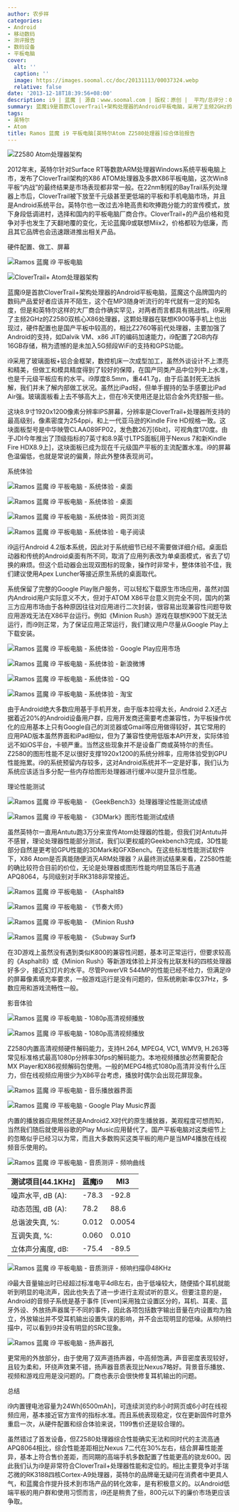 ```yaml
---
author: 农步祥
categories:
- Android
- 移动数码
- 测评报告
- 数码设备
- 平板电脑
cover:
  alt: ''
  caption: ''
  image: https://images.soomal.cc/doc/20131113/00037324.webp
  relative: false
date: '2013-12-18T18:39:56+08:00'
description: i9 | 蓝魔 | 源自：www.soomal.com | 版权：原创 |  平均/总评分：09.90/99
summary: 蓝魔i9是首款CloverTrail+架构处理器的Android平板电脑，采用了主频2GHz的Atom Z2580双核X86处理器，2GB内存16GB存储，运行Android4.2系统，英特尔也一改过去冷艳高贵和吹捧跑分能力的宣传模式，放下身段低调进村，选择和国内的平板电脑厂商合作。
tags:
- 英特尔
- Atom
title: Ramos 蓝魔 i9 平板电脑[英特尔Atom Z2580处理器]综合体验报告
---
```


![Z2580 Atom处理器架构](https://images.soomal.cc/doc/20131218/00038668_01.webp)



2012年末，英特尔针对Surface RT等数款ARM处理器Windows系统平板电脑上市，发布了CloverTrail架构的X86 ATOM处理器及多款X86平板电脑，这次Win8平板“内战”的最终结果是市场表现都非常一般。在22nm制程的BayTrail系列处理器上市后，CloverTrail被下放至千元级甚至更低端的平板和手机电脑市场，并且是Android系统平台。英特尔也一改过去冷艳高贵和吹捧跑分能力的宣传模式，放下身段低调进村，选择和国内的平板电脑厂商合作。CloverTrail+的产品价格和竞争对手也发生了天翻地覆的变化，无论蓝魔i9或联想Miix2，价格都较为低廉，而且其它品牌也会迅速跟进推出相关产品。



硬件配置、做工、屏幕



![Ramos 蓝魔 i9 平板电脑](https://images.soomal.cc/doc/20131113/00037311_01.webp)



![CloverTrail+ Atom处理器架构](https://images.soomal.cc/doc/20131218/00038667_01.webp)



蓝魔i9是首款CloverTrail+架构处理器的Android平板电脑，蓝魔这个品牌国内的数码产品爱好者应该并不陌生，这个在MP3随身听流行的年代就有一定的知名度，但是和英特尔这样的大厂商合作确实罕见，对两者而言都具有挑战性。i9采用了主频2GHz的Z2580双核心X86处理器，这颗处理器在联想K900等手机上也出现过，硬件配置也是国产平板中较高的，相比Z2760等前代处理器，主要加强了Android的支持，如Dalvik VM、x86 JIT的编码加速能力，i9配置了2GB内存16GB存储，稍为遗憾的是未加入5G频段WiFi的支持和GPS功能。



i9采用了玻璃面板+铝合金框架，数控机床一次成型加工，虽然外谈设计不上漂亮和精美，但做工和模具精度得到了较好的保障，在国产同类产品中位列中上水准，也是千元级平板应有的水平。i9厚度8.5mm，重441.7g，由于后盖封死无法拆解，我们并未了解内部做工状况。虽然比iPad轻，但单手握持的坠手感要比iPad Air强。玻璃面板看上去不够高大上，但在冷天使用还是比铝合金外壳舒服一些。



这块8.9寸1920x1200像素分辨率IPS屏幕，分辨率是CloverTrail+处理器所支持的最高级别，像素密度为254ppi，和上一代亚马逊的Kindle Fire HD规格一致。这块面板型号是中华映管CLAA089FP02，发色数26万[6bit]，可视角度170度。由于JDI今年推出了顶级指标的7英寸和8.9英寸LTPS面板[用于Nexus 7和新Kindle Fire HDX8.9上]，这块面板已成为现在千元级国产平板的主流配置水准。i9的屏幕色温偏低，也就是常说的偏黄，除此外整体表现尚可。



系统体验



![Ramos 蓝魔 i9 平板电脑 - 系统体验 - 桌面](https://images.soomal.cc/doc/20131218/00038650_01.webp)



![Ramos 蓝魔 i9 平板电脑 - 系统体验 - 桌面](https://images.soomal.cc/doc/20131218/00038651_01.webp)



![Ramos 蓝魔 i9 平板电脑 - 系统体验 - 网页浏览](https://images.soomal.cc/doc/20131218/00038652_01.webp)



![Ramos 蓝魔 i9 平板电脑 - 系统体验 - 电子阅读](https://images.soomal.cc/doc/20131218/00038653_01.webp)



i9运行Android 4.2版本系统，因此对于系统细节已经不需要做详细介绍。桌面启动器和传统的Android桌面有所不同，取消了应用列表改为单桌面模式，省去了切换的麻烦。但这个启动器会出现双图标的现象，操作时非常卡，整体体验不佳，我们建议使用Apex Luncher等接近原生系统的桌面取代。



系统保留了完整的Google Play账户服务，可以轻松下载原生市场应用，虽然对国内Android用户实际意义不大，但对于ATOM X86平台意义则完全不同，国内的第三方应用市场由于各种原因往往对应用进行二次封装，很容易出现兼容性问题导致应用游戏无法在X86平台运行。例如《Minion Rush》游戏在联想K900下就无法运行，而i9则正常，为了保证应用正常运行，我们建议用户尽量从Google Play上下载安装。



![Ramos 蓝魔 i9 平板电脑 - 系统体验 - Google Play应用市场](https://images.soomal.cc/doc/20131218/00038654_01.webp)



![Ramos 蓝魔 i9 平板电脑 - 系统体验 - 新浪微博](https://images.soomal.cc/doc/20131218/00038655_01.webp)



![Ramos 蓝魔 i9 平板电脑 - 系统体验 - QQ](https://images.soomal.cc/doc/20131218/00038656_01.webp)



![Ramos 蓝魔 i9 平板电脑 - 系统体验 - 淘宝](https://images.soomal.cc/doc/20131218/00038657_01.webp)



由于Android绝大多数应用基于手机开发，由于版本拉得太长，Android 2.X还占据着近20%的Android设备用户群，应用开发商还需要考虑兼容性，为平板操作优化的应用基本上只有Google自己的浏览器或Gmail等应用做得较好，其它常用的应用PAD版本虽然界面和iPad相似，但为了兼容性使用低版本API开发，实际体验远不如iOS平台，卡顿严重。当然这些现象并不是设备厂商或英特尔的责任。Z2580的图形性能不足以很好支撑1920x1200的系统分辨率，应用体验受到GPU性能拖累。i9的系统预留内存较多，这对Android系统并不一定是好事，我们认为系统应该适当多分配一些内存给图形处理器进行缓冲以提升显示性能。



理论性能测试



![Ramos 蓝魔 i9 平板电脑 - 《GeekBench3》处理器理论性能测试成绩](https://images.soomal.cc/doc/20131218/00038659_01.webp)



![Ramos 蓝魔 i9 平板电脑 - 《3DMark》图形性能测试成绩](https://images.soomal.cc/doc/20131218/00038660_01.webp)



虽然英特尔一直用Antutu跑3万分来宣传Atom处理器的性能，但我们对Antutu并不感冒，理论处理器性能部分测试，我们以更权威的Geekbench3完成，3D性能部分自然是更考验GPU性能的3DMark和GFXBench。在这些标准性能测试软件下，X86 Atom是否真能随便消灭ARM处理器？从最终测试结果来看，Z2580性能的确比较符合目前的价位，无论是处理器或图形性能均明显落后于高通APQ8064，与同级别对手RK3188非常接近。



![Ramos 蓝魔 i9 平板电脑 - 《Asphalt8》](https://images.soomal.cc/doc/20131218/00038661_01.webp)



![Ramos 蓝魔 i9 平板电脑 - 《节奏大师》](https://images.soomal.cc/doc/20131218/00038662_01.webp)



![Ramos 蓝魔 i9 平板电脑 - 《Minion Rush》](https://images.soomal.cc/doc/20131218/00038663_01.webp)



![Ramos 蓝魔 i9 平板电脑 - 《Subway Surf》](https://images.soomal.cc/doc/20131218/00038664_01.webp)



在3D游戏上虽然没有遇到类似K800的兼容性问题，基本可正常运行，但要求较高的《Asphalt8》或《Minion Rush》等新游戏体验上并没有比联发科的四核处理器好多少，接近幻灯片的水平。尽管PowerVR 544MP的性能已经不给力，但满足i9的屏幕像素填充率要求，一般游戏运行是没有问题的，但系统刷新率仅37Hz，多数应用和游戏流畅性一般。



影音体验



![Ramos 蓝魔 i9 平板电脑 - 1080p高清视频播放](https://images.soomal.cc/doc/20131218/00038665_01.webp)



![Ramos 蓝魔 i9 平板电脑 - 1080p高清视频播放](https://images.soomal.cc/doc/20131218/00038666_01.webp)



Z2580内置高清视频硬件解码能力，支持H.264, MPEG4, VC1, WMV9, H.263等常见标准格式最高1080p分辨率30fps的解码能力。本地视频播放必然需要配合MX Player和X86视频解码包使用。一般的MEPG4格式1080p高清并没有什么压力，但在线视频应用很少为X86平台考虑，播放时偶尔会出现花屏现象。



![Ramos 蓝魔 i9 平板电脑 - 音乐播放器界面](https://images.soomal.cc/doc/20131203/00038089_01.webp)



![Ramos 蓝魔 i9 平板电脑 - Google Play Music界面](https://images.soomal.cc/doc/20131203/00038088_01.webp)



内置的播放器应用居然还是Android2.X时代的原生播放器，美观程度可想而知，当然我们随后就使用谷歌的Play Music应用替代了。国产平板电脑对这类细节上的忽略似乎已经习以为常，而且大多数购买这类平板的用户是当MP4播放在线视频音乐使用的。



![Ramos 蓝魔 i9 平板电脑 - 音质测评 - 频响曲线](https://images.soomal.cc/doc/20131203/00038077.webp)



| 测试项目[44.1KHz] | 蓝魔i9 | MI3 |
| --- | --- | --- |
| 噪声水平, dB (A): | -78.3 | -92.8 |
| 动态范围, dB (A): | 78.2 | 88.6 |
| 总谐波失真, %: | 0.012 | 0.0054 |
| 互调失真, %: | 0.060 | 0.010 |
| 立体声分离度, dB: | -75.4 | -89.5 |



![Ramos 蓝魔 i9 平板电脑 - 音质测评 - 频响扫描@48KHz](https://images.soomal.cc/doc/20131203/00038084.webp)



i9最大音量输出时已经超过标准电平4dB左右，由于低噪较大，随便插个耳机就能听到明显的电流声，因此也失去了进一步进行主观试听的意义。但要注意的是，Android的音频子系统是基于事件  [Event]采用独立设置区分的，耳机、耳麦、蓝牙外设、外放扬声器属于不同的事件，因此各项包括数字输出音量在内设置均为独立，外放输出并不受耳机输出设置失误的影响，并不会出现明显的低噪。从频响扫描中，可以看到i9并没有明显的SRC现象。



![Ramos 蓝魔 i9 平板电脑 - 扬声器孔](https://images.soomal.cc/doc/20131113/00037315.webp)



更常用的外放部分，由于使用了双声道扬声器，中高频饱满，声音密度表现较好，且较为柔和，环绕声效果不错，扬声器音质表现比Nexus7略好。背景音乐播放、视频和游戏应用是没问题的。厂商也表示会很快修复耳机输出的问题。



总结



i9内置锂电池容量为24Wh[6500mAh]，可连续浏览约8小时网页或6小时在线视频应用，基本接近官方宣传的指标水准。而且系统表现稳定，仅在更新固件时意外重启一次，从硬件配置和综合体验来说，1199售价还是较合理的。



虽然错过了首发设备，但Z2580处理器综合性能确实无法和同时代的主流高通APQ8064相比，综合性能差距相比Nexus 7二代在30%左右，结合屏幕性能差异，基本上符合售价差距，而同期的高端手机多数配置了性能更高的骁龙600。因此我们认为i9是非常符合CloverTrail+处理器性能和定位的。相比主要竞争对手瑞芯微的RK3188四核Cortex-A9处理器，英特尔的品牌毫无疑问在消费者中更具人气，和蓝魔合作提升技术到市场产品的转化效率，是有积极意义的。以Android低端平板的用户群和使用习惯而言，i9还是稍贵了些，800元以下的廉价市场更应该争取。